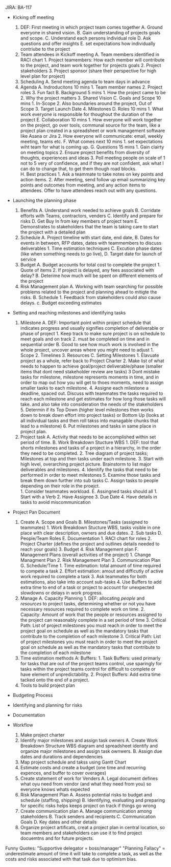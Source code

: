 JIRA: BA-117

- Kicking off meeting
	1. DEF: First meeting in which project team comes together
		A. Ground everyone in shared vision. 
		B. Gain understanding of projects goals and scope. 
	    C. Understand each persons individual role 
		D. Ask questions and offer insights
		E. set expectations how individually contriube to the project
	2. Team attendees in Kickoff meeting
		A. Team members identified in RACI chart
			1. Project teamembers: How each member will contribute to the project, and team work together for projects goals
			2. Project stakeholders
			3. Project sponsor (share their perspective for high level plan for project)
	3. Scheduling 
		A. Send meeting agenda to team days in advance
	4. Agenda
		A. Indroducitons 10 mins
			1. Team member names
			2. Project roles
			3. Fun fact
		B. Background 5 mins
			1. How the project came to be
			2. Why the project matters
			3. Shared Vision
		C. Goals and Scope 10 mins
			1. In-Scope 
			2. Also boundaries around the project, Out of Scope
			3. Target Launch Date
			4. Milestones
		D. Roles 10 mins
			1. What work everyone is responsible for thoughout the duration of the project
		E. Collaboration 10 mins 
			1. How everyone will work together on the project, go over tools, communal source for the team, like a project plan created in a spreadsheet or work management software like Asana or Jira
			2. How everyone will communicate: email, weekly meeting, teams etc. 
		F. What comes next 10 mins
			1. set expectations wiht team for what is coming up. 
		G. Questions 15 mins
			1. Gain clairty on meeting topics
			2. Ensure project benefits from diversity of thoughts, experiences and ideas
			3. Poll meeting people on scale of 1 not to 5 very of confidence, and if they are not confident, ask what I can do to change that, to get them though road blocks.   
		H. Best practices
			1. Ask a teammate to take notes on key points and action items. 
			2. After meeting, send follow up email summarizing key points and outcomes from meeting, and any action items to attendees. Offer to have attendees reach out with any questions. 

- Launching the planning phase
	1. Benefits
		A. Understand work needed to achieve goals
		B. Corridate efforts with Teams, contractors, venders 
		C. Identify and prepare for risks
		D. Get Buy In from key members of project team
		E. Demonstrates to stakeholders that the team is taking care to start the project with a detailed plan
	2. Schedule
		A. Project timeline with start date, end date,
		B. Dates for events in between, RFP dates, dates with teammembers to discuss deliverables
			1. Time estimation techniques
		C. Excution phase dates (like when something needs to go live), 
		D. Target date for launch of service
	3. Budget
		A. Budget accounts for total cost to complete the project
			1. Quote of items 
			2. If project is delayed, any fees associated with delay?
		B. Deterime how much will be spent on different elements of the project
	4. Risk Management plan
		A. Working with team searching for possible problems related to the project and planning ahead to mitigte the risks.
		B. Schedule
			1. Feedback from stakeholders could also cause delays. 
		c. Budget exceeding estimates
- Setting and reaching milestones and identifying tasks
	1. Milestone
		A. DEF: Important point within project schedule that indicates progress and usually signifies completion of deliverable or phase of project
			1. Keep track to make sure project is on schedule to meet goals and on track
			2. must be completed on time and in sequential order
		B. Good to see how much work is involved in the whole project, uncover areas where you might need to adjust
			1. Scope
			2. Timelines
			3. Resources
		C. Setting Milestones
			1. Elavuate project as a whole, refer back to Project Charter
			2. Make list of what needs to happen to achieve goal/project deliverable/phase (smaller items that dont need stakeholder review are tasks)
			3 Dont mistake tasks for milestone, milestone represents moments in time, and in order to map out how you will get to thoes moments, need to assign smaller tasks to each milestone. 
			4. Assigne each milestone a deadline, spaced out. Discuss with teammates the tasks required to reach each milestone and get estimates for how long those tasks will take. and also take into consideration the needs of the stakeholders 
			5. Determin if its Top Down (higher level milestones then works down to break down effort into project tasks) or Bottom Up (looks at all individual tasks and then roll takss into managable chunks that lead to a milestone)
			6. Put milestones and tasks in same place in project plan.
	2. Project task
		A. Activity that needs to be accomplished within set period of time. 
		B. Work Breakdown Stucture WBS
			1. DEF: tool that shorts milestones and tasks of a project in a hierarchy, in the order they need to be completed. 
			2. Tree diagram of project tasks; Milestones at top and then tasks under each milestone.
			3. Start with high level, overarching project picture. Brainstorm to list major deliverables and milestones. 
			4. Idenitify the tasks that need to be performed in order to meet milestones
			5. Examine those tasks and break them down further into sub tasks
		C. Assign tasks to people depending on their role in the proejct.  
			1. Consider teammates workload. 
		E. Assingned tasks should all 
			1. Start with a Verb
			2. Have Assignee 
			3. Due Date
			4. Have details in tasks to avoid miscommunication 
- Project Pan Document 
	1. Create
		A. Scope and Goals
		B. Milestones/Tasks (assigned to teammates)
			1. Work Breakdown Stucture WBS, tasks visible in one place with clear description, owners and due dates.
			2. Sub tasks 
		D. People/Team Roles
		E. Documentation 
			1. RACI chart for roles
			2. Project Charter (defines the project and outlines details needed to reach your goals)
			3. Budget
			4. Risk Management plan
		F. Management Plans (overall activities of the project)
			1. Change Managment Plan
			2. Risk Management Plan
			3. Communication Plan
		G. Schedule/Time 
			1. Time estimation: total amount of time required to compete a task
			2. Effort estimation: amout and difficutly of active work required to complete a task
			3. Ask teammates for both estimations, also take into account sub-tasks
			4. Use Buffers to add extra time to end of a task or project to account for unexpected slowdowns or delays in work progress. 
	2. Manage
		A. Capacity Planning
			1. DEF: allocating *people* and *resources* to project tasks, determining whether or not you have necessary resources required to complete work on time. 
			2. Capacity: Amount of work that the people or resources assigned to the project can reasonably complete in a set period of time
			3. Critical Path: List of project milestones you must reach in order to meet the project goal on schedule as well as the mandatory tasks that contribute to the completion of each milestone
			3. Critical Path: List of project milestones you must reach in order to meet the project goal on schedule as well as the mandatory tasks that contribute to the completion of each milestone
	3. Time estimation methods
		A: Buffers:
			1. Task Buffers: used primarly for tasks that are out of the project teams control, use sparingly for tasks within the project teams control for difficult to complete or have element of unpredictability. 
			2. Project Buffers: Add extra time tacked onto the end of a project. 
	4. Tools to build project plan








- Budgeting Process
- Identifying and planning for risks
- Documentation 



- Workflow
	1. Make project charter
	2. Identify major milestones and assign task owners 
		A. Create Work Breakdown Structure WBS diagram and spreadsheet identify and organize major milestones and assign task ownwers. 
		B. Assign due dates and durations and dependencies
	3. Map project schedule and takss using Gantt Chart
	4. Estimate costs and create a budget (one time and recurring expences, and buffer to cover overages)
	5. Create statement of work for Venders
		A. Legal document defines what oyu need from vendor (and what they need from you) so everyone knows whats expected
	6. Risk Management Plan
		A. Assess potential risks to budget and schedule (staffing, shipping)
		B. Identifying, evaluating and preparing for specific risks helps keeps project on track if things go wrong
	7. Create communication plan
		A. Manage communication among stakeholders
		B. Track senders and recipients
		C. Communication Goals
		D. Key dates and other details
	8. Organize project artificats, creat a project plan in central location, so team members and stakeholders can use it to find project docuemtns and for future projects. 
		

Funny Quotes:
"Supportive delegator = boss/manager"
"Planning Fallacy" = underestimate amount of time it will take to complete a task, as well as the costs and risks associated with that task due to optimism bias. 
